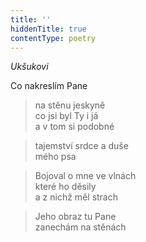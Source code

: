 ```yaml
---
title: ''
hiddenTitle: true
contentType: poetry
---
```


>   

>   

_Ukšukovi_

Co nakreslím Pane

> na stěnu jeskyně  
> co jsi byl Ty i já  
> a v tom si podobné

> tajemství srdce a duše  
> mého psa

> Bojoval o mne ve vlnách  
> které ho děsily  
> a z nichž měl strach

> Jeho obraz tu Pane  
> zanechám na stěnách
